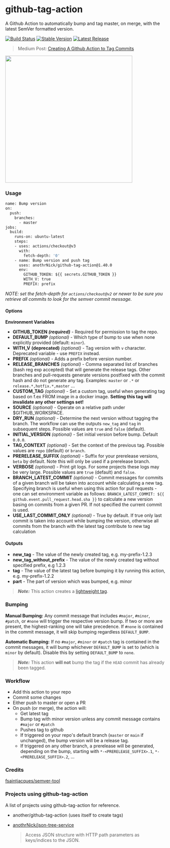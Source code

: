 # github-tag-action

A Github Action to automatically bump and tag master, on merge, with the latest SemVer formatted version.

[![Build Status](https://github.com/anothrNick/github-tag-action/workflows/Bump%20version/badge.svg)](https://github.com/anothrNick/github-tag-action/workflows/Bump%20version/badge.svg)
[![Stable Version](https://img.shields.io/github/v/tag/anothrNick/github-tag-action)](https://img.shields.io/github/v/tag/anothrNick/github-tag-action)
[![Latest Release](https://img.shields.io/github/v/release/anothrNick/github-tag-action?color=%233D9970)](https://img.shields.io/github/v/release/anothrNick/github-tag-action?color=%233D9970)

> Medium Post: [Creating A Github Action to Tag Commits](https://itnext.io/creating-a-github-action-to-tag-commits-2722f1560dec)

[<img src="https://miro.medium.com/max/1200/1*_4Ex1uUhL93a3bHyC-TgPg.png" width="400">](https://itnext.io/creating-a-github-action-to-tag-commits-2722f1560dec)

### Usage

```Dockerfile
name: Bump version
on:
  push:
    branches:
      - master
jobs:
  build:
    runs-on: ubuntu-latest
    steps:
    - uses: actions/checkout@v3
      with:
        fetch-depth: '0'
    - name: Bump version and push tag
      uses: anothrNick/github-tag-action@1.40.0
      env:
        GITHUB_TOKEN: ${{ secrets.GITHUB_TOKEN }}
        WITH_V: true
        PREFIX: prefix
```

_NOTE: set the fetch-depth for `actions/checkout@v2` or newer to be sure you retrieve all commits to look for the semver commit message._

#### Options

**Environment Variables**

- **GITHUB_TOKEN** ***(required)*** - Required for permission to tag the repo.
- **DEFAULT_BUMP** *(optional)* - Which type of bump to use when none explicitly provided (default: `minor`).
- **WITH_V** **(deprecated)** *(optional)* - Tag version with `v` character. Deprecated variable - use `PREFIX` instead.
- **PREFIX** *(optional)* - Adds a prefix before version number.
- **RELEASE_BRANCHES** *(optional)* - Comma separated list of branches (bash reg exp accepted) that will generate the release tags. Other branches and pull-requests generate versions postfixed with the commit hash and do not generate any tag. Examples: `master` or `.*` or `release.*,hotfix.*,master` ...
- **CUSTOM_TAG** *(optional)* - Set a custom tag, useful when generating tag based on f.ex FROM image in a docker image. **Setting this tag will invalidate any other settings set!**
- **SOURCE** *(optional)* - Operate on a relative path under $GITHUB_WORKSPACE.
- **DRY_RUN** *(optional)* - Determine the next version without tagging the branch. The workflow can use the outputs `new_tag` and `tag` in subsequent steps. Possible values are ```true``` and ```false``` (default).
- **INITIAL_VERSION** *(optional)* - Set initial version before bump. Default `0.0.0`.
- **TAG_CONTEXT** *(optional)* - Set the context of the previous tag. Possible values are `repo` (default) or `branch`.
- **PRERELEASE_SUFFIX** *(optional)* - Suffix for your prerelease versions, `beta` by default. Note this will only be used if a prerelease branch.
- **VERBOSE** *(optional)* - Print git logs. For some projects these logs may be very large. Possible values are ```true``` (default) and ```false```. 
- **BRANCH_LATEST_COMMIT** *(optional)* - Commit messages for commits of a given branch will be taken into account while calculating a new tag. Specifying branch is useful when using this action for pull requests - one can set environment variable as follows: `BRANCH_LATEST_COMMIT: ${{ github.event.pull_request.head.sha }}` to calculate a new version basing on commits from a given PR.  If not specified the current commit is used.
- **USE_LAST_COMMIT_ONLY** *(optional)* - True by default. If true only last commit is taken into account while bumping the version, otherwise all commits from the branch with the latest tag contribute to new tag calculation

#### Outputs

- **new_tag** - The value of the newly created tag, e.g. my-prefix-1.2.3
- **new_tag_without_prefix** - The value of the newly created tag without specified prefix, e.g 1.2.3
- **tag** - The value of the latest tag before bumping it by running this action, e.g. my-prefix-1.2.2
- **part** - The part of version which was bumped, e.g. minor

> **_Note:_** This action creates a [lightweight tag](https://developer.github.com/v3/git/refs/#create-a-reference).

### Bumping

**Manual Bumping:** Any commit message that includes `#major`, `#minor`, `#patch`, or `#none` will trigger the respective version bump. If two or more are present, the highest-ranking one will take precedence.
If `#none` is contained in the commit message, it will skip bumping regardless `DEFAULT_BUMP`.

**Automatic Bumping:** If no `#major`, `#minor` or `#patch` tag is contained in the commit messages, it will bump whichever `DEFAULT_BUMP` is set to (which is `minor` by default). Disable this by setting `DEFAULT_BUMP` to `none`.

> **_Note:_** This action **will not** bump the tag if the `HEAD` commit has already been tagged.

### Workflow

- Add this action to your repo
- Commit some changes
- Either push to master or open a PR
- On push (or merge), the action will:
  - Get latest tag
  - Bump tag with minor version unless any commit message contains `#major` or `#patch`
  - Pushes tag to github
  - If triggered on your repo's default branch (`master` or `main` if unchanged), the bump version will be a release tag.
  - If triggered on any other branch, a prerelease will be generated, depending on the bump, starting with `*-<PRERELEASE_SUFFIX>.1`, `*-<PRERELEASE_SUFFIX>.2`, ...

### Credits

[fsaintjacques/semver-tool](https://github.com/fsaintjacques/semver-tool)

### Projects using github-tag-action

A list of projects using github-tag-action for reference.

- another/github-tag-action (uses itself to create tags)

- [anothrNick/json-tree-service](https://github.com/anothrNick/json-tree-service)

  > Access JSON structure with HTTP path parameters as keys/indices to the JSON.

